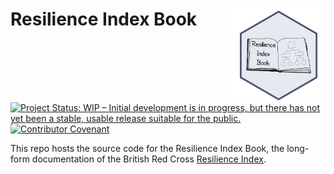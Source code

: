 # Resilience Index Book <img src='images/logo.png' align="right" height="150" /></a>

[![Project Status: WIP – Initial development is in progress, but there
has not yet been a stable, usable release suitable for the
public.](https://www.repostatus.org/badges/latest/wip.svg)](https://www.repostatus.org/#wip)
[![Contributor Covenant](https://img.shields.io/badge/Contributor%20Covenant-v2.0%20adopted-ff69b4.svg)](code_of_conduct.md) 

This repo hosts the source code for the Resilience Index Book, the long-form documentation of the 
British Red Cross [Resilience Index](https://github.com/britishredcrosssociety/resilience-index).


